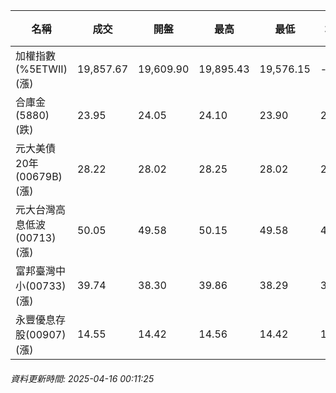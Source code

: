 | 名稱 | 成交 | 開盤 | 最高 | 最低 | 均價 | 成交金額(億) | 昨收 | 漲跌幅 | 漲跌 | 總量 | 昨量 | 振幅 |
| -------- | -------- | -------- | -------- |-------- | -------- | -------- |-------- |-------- |-------- | -------- | -------- |-------- |
|加權指數(%5ETWII) (漲)|19,857.67|19,609.90|19,895.43|19,576.15|-|2,965.22|19,513.09|1.77%|344.58|5,199,230|0|1.64%|
|合庫金(5880) (跌)|23.95|24.05|24.10|23.90|23.96|2.09|24.00|0.21%|0.05|8,705|13,914|0.83%|
|元大美債20年(00679B) (漲)|28.22|28.02|28.25|28.02|28.18|28.30|27.85|1.33%|0.37|100,420|122,188|0.83%|
|元大台灣高息低波(00713) (漲)|50.05|49.58|50.15|49.58|49.91|6.37|49.49|1.13%|0.56|12,766|26,178|1.15%|
|富邦臺灣中小(00733) (漲)|39.74|38.30|39.86|38.29|39.30|0.955|37.82|5.08%|1.92|2,429|2,685|4.15%|
|永豐優息存股(00907) (漲)|14.55|14.42|14.56|14.42|14.51|0.122|14.35|1.39%|0.20|840|2,937|0.98%|
###### 資料更新時間: 2025-04-16 00:11:25